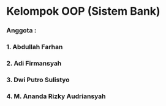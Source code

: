 # Kelompok OOP (Sistem Bank)
### Anggota :
### 1. Abdullah Farhan
### 2. Adi Firmansyah
### 3. Dwi Putro Sulistyo
### 4. M. Ananda Rizky Audriansyah

